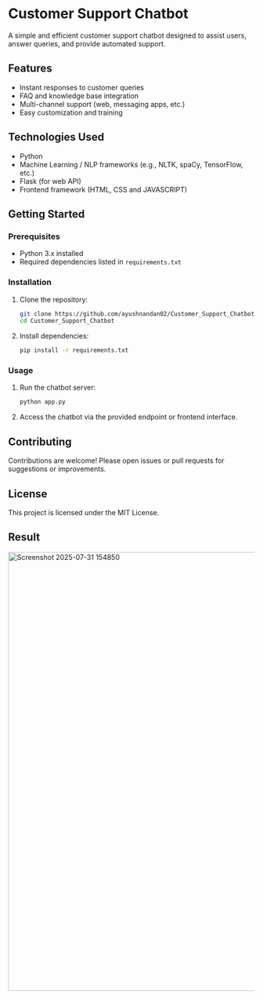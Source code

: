 # Customer Support Chatbot

A simple and efficient customer support chatbot designed to assist users, answer queries, and provide automated support.

## Features

- Instant responses to customer queries
- FAQ and knowledge base integration
- Multi-channel support (web, messaging apps, etc.)
- Easy customization and training

## Technologies Used

- Python
- Machine Learning / NLP frameworks (e.g., NLTK, spaCy, TensorFlow, etc.)
- Flask (for web API)
- Frontend framework (HTML, CSS and JAVASCRIPT)

## Getting Started

### Prerequisites

- Python 3.x installed
- Required dependencies listed in `requirements.txt`

### Installation

1. Clone the repository:
    ```bash
    git clone https://github.com/ayushnandan02/Customer_Support_Chatbot.git
    cd Customer_Support_Chatbot
    ```
2. Install dependencies:
    ```bash
    pip install -r requirements.txt
    ```

### Usage

1. Run the chatbot server:
    ```bash
    python app.py
    ```
2. Access the chatbot via the provided endpoint or frontend interface.

## Contributing

Contributions are welcome! Please open issues or pull requests for suggestions or improvements.

## License

This project is licensed under the MIT License.

## **Result**

<img width="1168" height="894" alt="Screenshot 2025-07-31 154850" src="https://github.com/user-attachments/assets/e3630192-0a48-4407-ba34-f09a2e2d73d5" />
